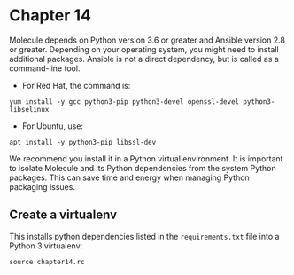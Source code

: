 # Chapter 14


Molecule depends on Python version 3.6 or greater and Ansible version 2.8 or
greater. Depending on your operating system, you might need to install additional
packages. Ansible is not a direct dependency, but is called as a command-line tool.

- For Red Hat, the command is:

```
yum install -y gcc python3-pip python3-devel openssl-devel python3-libselinux
```

- For Ubuntu, use:

```
apt install -y python3-pip libssl-dev
```

We recommend you install it in a Python virtual environment. It is important to isolate
Molecule and its Python dependencies from the system Python packages. This can
save time and energy when managing Python packaging issues.


## Create a virtualenv

This installs python dependencies listed in the `requirements.txt` file into a Python 3 virtualenv:

```
source chapter14.rc
```
